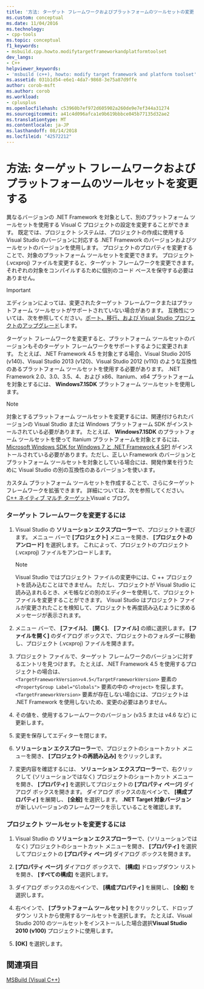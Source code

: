 ```yaml
---
title: '方法: ターゲット フレームワークおよびプラットフォームのツールセットの変更 |Microsoft Docs'
ms.custom: conceptual
ms.date: 11/04/2016
ms.technology:
- cpp-tools
ms.topic: conceptual
f1_keywords:
- msbuild.cpp.howto.modifytargetframeworkandplatformtoolset
dev_langs:
- C++
helpviewer_keywords:
- 'msbuild (c++), howto: modify target framework and platform toolset'
ms.assetid: 031b1d54-e6e1-4da7-9868-3e75a87d9ffe
author: corob-msft
ms.author: corob
ms.workload:
- cplusplus
ms.openlocfilehash: c53960b7ef972d605902a260de9e7ef344a31274
ms.sourcegitcommit: a41c4d096afca1e9b619bbbce045b77135d32ae2
ms.translationtype: MT
ms.contentlocale: ja-JP
ms.lasthandoff: 08/14/2018
ms.locfileid: "42572212"
---
```

# <a name="how-to-modify-the-target-framework-and-platform-toolset"></a>方法: ターゲット フレームワークおよびプラットフォームのツールセットを変更する
異なるバージョンの .NET Framework を対象として、別のプラットフォーム ツールセットを使用する Visual C プロジェクトの設定を変更することができます。 既定では、プロジェクト システムは、プロジェクトの作成に使用する Visual Studio のバージョンに対応する .NET Framework のバージョンおよびツールセットのバージョンを使用します。 プロジェクトのプロパティを変更することで、対象のプラットフォーム ツールセットを変更できます。 プロジェクト (.vcxproj) ファイルを変更すると、ターゲット フレームワークを変更できます。 それぞれの対象をコンパイルするために個別のコード ベースを保守する必要はありません。  
  
> [!IMPORTANT]
>  エディションによっては、変更されたターゲット フレームワークまたはプラットフォーム ツールセットがサポートされていない場合があります。 互換性については、次を参照してください。[ポート、移行、および Visual Studio プロジェクトのアップグレード](/visualstudio/porting/port-migrate-and-upgrade-visual-studio-projects)します。  
  
 ターゲット フレームワークを変更すると、プラットフォーム ツールセットのバージョンもそのターゲット フレームワークをサポートするように変更されます。 たとえば、.NET Framework 4.5 を対象とする場合、Visual Studio 2015 (v140)、Visual Studio 2013 (v120)、Visual Studio 2012 (v110) のような互換性のあるプラットフォーム ツールセットを使用する必要があります。 .NET Framework 2.0、3.0、3.5、4、および x86、Itanium、x64 プラットフォームを対象とするには、 **Windows7.1SDK** プラットフォーム ツールセットを使用します。  
  
> [!NOTE]
>  対象とするプラットフォーム ツールセットを変更するには、関連付けられたバージョンの Visual Studio または Windows プラットフォーム SDK がインストールされている必要があります。 たとえば、 **Windows7.1SDK** のプラットフォーム ツールセットを使って Itanium プラットフォームを対象とするには、 [Microsoft Windows SDK for Windows 7 と .NET Framework 4 SP1](http://www.microsoft.com/download/details.aspx?id=8279) がインストールされている必要があります。ただし、正しい Framework のバージョンとプラットフォーム ツールセットを対象としている場合には、開発作業を行うために Visual Studio の別の互換性のあるバージョンを使います。  
  
 カスタム プラットフォーム ツールセットを作成することで、さらにターゲット フレームワークを拡張できます。 詳細については、次を参照してください。 [C++ ネイティブ マルチ ターゲット](http://go.microsoft.com/fwlink/p/?linkid=196619)Visual c ブログ。  
  
### <a name="to-change-the-target-framework"></a>ターゲット フレームワークを変更するには  
  
1.  Visual Studio の **ソリューション エクスプローラー**で、プロジェクトを選びます。 メニュー バーで **[プロジェクト]** メニューを開き、 **[プロジェクトのアンロード]** を選択します。 これによって、プロジェクトのプロジェクト (.vcxproj) ファイルをアンロードします。  
  
    > [!NOTE]
    >  Visual Studio ではプロジェクト ファイルの変更中には、C ++ プロジェクトを読み込むことはできません。 ただし、プロジェクトが Visual Studio に読み込まれるとき、メモ帳などの別のエディターを使用して、プロジェクト ファイルを変更することができます。 Visual Studio はプロジェクト ファイルが変更されたことを検知して、プロジェクトを再度読み込むように求めるメッセージが表示されます。  
  
2.  メニュー バーで、 **[ファイル]**、 **[開く]**、 **[ファイル]** の順に選択します。 **[ファイルを開く]** のダイアログ ボックスで、プロジェクトのフォルダーに移動し、プロジェクト (.vcxproj) ファイルを開きます。  
  
3.  プロジェクト ファイルで、ターゲット フレームワークのバージョンに対するエントリを見つけます。 たとえば、.NET Framework 4.5 を使用するプロジェクトの場合は、 `<TargetFrameworkVersion>v4.5</TargetFrameworkVersion>` 要素の `<PropertyGroup Label="Globals">` 要素の中の `<Project>` を探します。 `<TargetFrameworkVersion>` 要素が存在しない場合には、プロジェクトは .NET Framework を使用しないため、変更の必要はありません。  
  
4.  その値を、使用するフレームワークのバージョン (v3.5 または v4.6 など) に更新します。  
  
5.  変更を保存してエディターを閉じます。  
  
6.  **ソリューション エクスプローラー**で、プロジェクトのショートカット メニューを開き、 **[プロジェクトの再読み込み]** をクリックします。  
  
7.  変更内容を確認するには、 **ソリューション エクスプローラー**で、右クリックして (ソリューションではなく) プロジェクトのショートカット メニューを開き、 **[プロパティ]** を選択してプロジェクトの **[プロパティ ページ]** ダイアログ ボックスを開きます。 ダイアログ ボックスの左ペインで、 **[構成プロパティ]** を展開し、 **[全般]** を選択します。 **.NET Target 対象バージョン** が新しいバージョンのフレームワークを示していることを確認します。  
  
### <a name="to-change-the-project-toolset"></a>プロジェクト ツールセットを変更するには  
  
1.  Visual Studio の **ソリューション エクスプローラー**で、(ソリューションではなく) プロジェクトのショートカット メニューを開き、 **[プロパティ]** を選択してプロジェクトの **[プロパティ ページ]** ダイアログ ボックスを開きます。  
  
2.  **[プロパティ ページ]** ダイアログ ボックスで、 **[構成]** ドロップダウン リストを開き、 **[すべての構成]** を選択します。  
  
3.  ダイアログ ボックスの左ペインで、 **[構成プロパティ]** を展開し、 **[全般]** を選択します。  
  
4.  右ペインで、 **[プラットフォーム ツールセット]** をクリックして、ドロップダウン リストから使用するツールセットを選択します。 たとえば、Visual Studio 2010 のツールセットをインストールした場合選択**Visual Studio 2010 (v100)** プロジェクトに使用します。  
  
5.  **[OK]** を選択します。  
  
## <a name="see-also"></a>関連項目  
 [MSBuild (Visual C++)](../build/msbuild-visual-cpp.md)